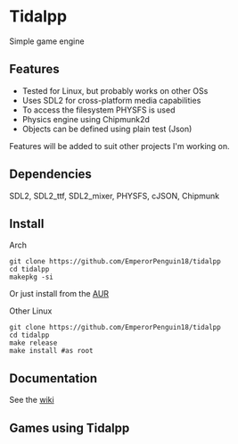 # Tidalpp
Simple game engine

## Features
- Tested for Linux, but probably works on other OSs
- Uses SDL2 for cross-platform media capabilities
- To access the filesystem PHYSFS is used
- Physics engine using Chipmunk2d
- Objects can be defined using plain test (Json)

Features will be added to suit other projects I'm working on.

## Dependencies

SDL2, SDL2_ttf, SDL2_mixer, PHYSFS, cJSON, Chipmunk

## Install
Arch
```
git clone https://github.com/EmperorPenguin18/tidalpp
cd tidalpp
makepkg -si
```
Or just install from the [AUR](https://aur.archlinux.org/packages/tidalpp)

Other Linux
```
git clone https://github.com/EmperorPenguin18/tidalpp
cd tidalpp
make release
make install #as root
```
## Documentation
See the [wiki](https://github.com/EmperorPenguin18/tidalpp/wiki/)
## Games using Tidalpp

